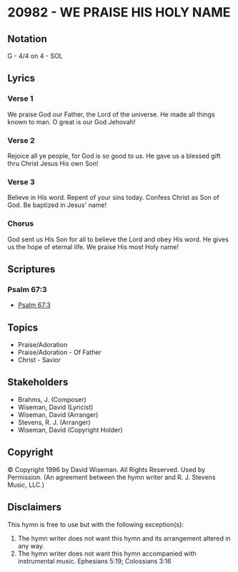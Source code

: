 # 20982 - WE PRAISE HIS HOLY NAME

## Notation

G - 4/4 on 4 - SOL

## Lyrics

### Verse 1

We praise God our Father, the Lord of the universe. He made all things known to man. O great is our God Jehovah!

### Verse 2

Rejoice all ye people, for God is so good to us. He gave us a blessed gift thru Christ Jesus His own Son! 

### Verse 3

Believe in His word. Repent  of your sins today. Confess Christ as Son of God. Be baptized in Jesus' name! 

### Chorus

God sent us His Son for all to believe the Lord and obey His word. He gives us the hope of eternal life. We praise His most Holy name!


## Scriptures

### Psalm 67:3

- [Psalm 67:3](https://www.biblegateway.com/passage/?search=Psalm%2067%3A3)


## Topics

- Praise/Adoration
- Praise/Adoration - Of Father
- Christ - Savior

## Stakeholders

- Brahms, J. (Composer)
- Wiseman, David (Lyricist)
- Wiseman, David (Arranger)
- Stevens, R. J. (Arranger)
- Wiseman, David (Copyright Holder)

## Copyright

© Copyright 1996 by David Wiseman. All Rights Reserved. Used by Permission.
(An agreement between the hymn writer and R. J. Stevens Music, LLC.)

## Disclaimers

This hymn is free to use but with the following exception(s):
1. The hymn writer does not want this hymn and its arrangement altered in any way.
2. The hymn writer does not want this hymn accompanied with instrumental music.
Ephesians 5:19; Colossians 3:16

